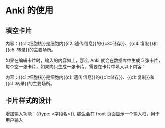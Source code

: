 # Anki 的使用
## 填空卡片
内容：{{c1::细胞核}}是细胞内{{c2::遗传信息}}的{{c3::储存}}、{{c4::复制}}和{{c5::转录}}的主要场所。

如果在编辑卡片时，输入的内容如上，那么 Anki 就会在数据库中生成 5 张卡片，每个空一张卡片，如果向只生成一张卡片，需要在卡片中填入以下内容：

内容：{{c1::细胞核}}是细胞内{{c1::遗传信息}}的{{c1::储存}}、{{c1::复制}}和{{c1::转录}}的主要场所。


## 卡片样式的设计
增加输入功能：{{type: <字段名>}}, 那么会在 front 页面显示一个输入框，用于用户输入

